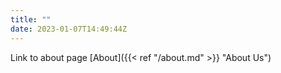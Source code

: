 ```yaml
---
title: ""
date: 2023-01-07T14:49:44Z
---
```


Link to about page [About]({{< ref "/about.md" >}} "About Us")

